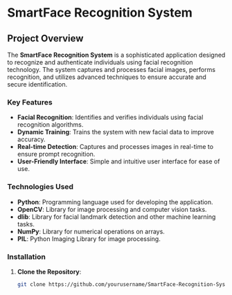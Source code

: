 # SmartFace Recognition System

## Project Overview

The **SmartFace Recognition System** is a sophisticated application designed to recognize and authenticate individuals using facial recognition technology. The system captures and processes facial images, performs recognition, and utilizes advanced techniques to ensure accurate and secure identification.

### Key Features

- **Facial Recognition**: Identifies and verifies individuals using facial recognition algorithms.
- **Dynamic Training**: Trains the system with new facial data to improve accuracy.
- **Real-time Detection**: Captures and processes images in real-time to ensure prompt recognition.
- **User-Friendly Interface**: Simple and intuitive user interface for ease of use.

### Technologies Used

- **Python**: Programming language used for developing the application.
- **OpenCV**: Library for image processing and computer vision tasks.
- **dlib**: Library for facial landmark detection and other machine learning tasks.
- **NumPy**: Library for numerical operations on arrays.
- **PIL**: Python Imaging Library for image processing.

### Installation

1. **Clone the Repository**:

   ```bash
   git clone https://github.com/yourusername/SmartFace-Recognition-System.git
